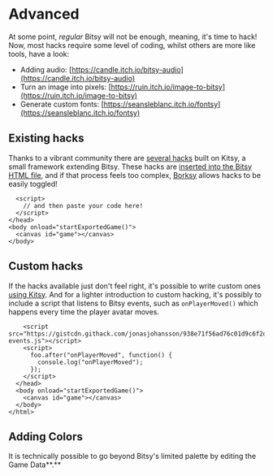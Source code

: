 # Advanced

At some point, _regular_ Bitsy will not be enough, meaning, it's time to hack! Now, most hacks require some level of coding, whilst others are more like tools, have a look:

* Adding audio: [https://candle.itch.io/bitsy-audio](https://candle.itch.io/bitsy-audio)
* Turn an image into pixels: [https://ruin.itch.io/image-to-bitsy](https://ruin.itch.io/image-to-bitsy)
* Generate custom fonts: [https://seansleblanc.itch.io/fontsy](https://seansleblanc.itch.io/fontsy)

## Existing hacks

Thanks to a vibrant community there are [several hacks](https://github.com/seleb/bitsy-hacks) built on Kitsy, a small framework extending Bitsy. These hacks are [inserted into the Bitsy HTML file](https://github.com/seleb/bitsy-hacks#how-to-use), and if that process feels too complex, [Borksy](https://ayolland.itch.io/borksy) allows hacks to be easily toggled!

```markup
  <script>
    // and then paste your code here!
  </script>
</head>
<body onload="startExportedGame()">
  <canvas id="game"></canvas>
</body>
```

## Custom hacks

If the hacks available just don't feel right, it's possible to write custom ones [using Kitsy](https://github.com/seleb/bitsy-hacks/wiki). And for a lighter introduction to custom hacking, it's possibly to include a script that listens to Bitsy events, such as `onPlayerMoved()` which happens every time the player avatar moves.

```markup
    <script src="https://gistcdn.githack.com/jonasjohansson/938e71f56ad76c01d9c6f2d7c2fed3c5/raw/e7270bc2bb73315abd7faa6fe50790c7c27ec57d/kitsy-events.js"></script>
    <script>
      foo.after("onPlayerMoved", function() {
        console.log("onPlayerMoved");
      });
    </script>
  </head>
  <body onload="startExportedGame()">
    <canvas id="game"></canvas>
  </body>
</html>
```

## **Adding Colors**

It is technically possible to go beyond Bitsy's limited palette by editing the Game Data**.**

